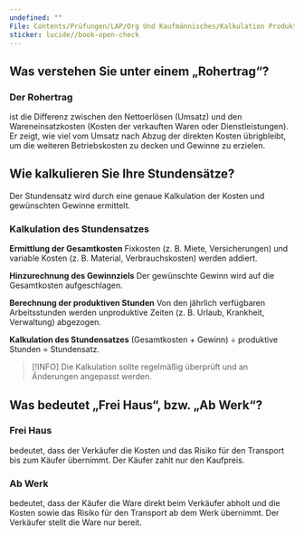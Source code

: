```yaml
---
undefined: ""
File: Contents/Prüfungen/LAP/Org Und Kaufmännisches/Kalkulation Produkte und Stundensätze.md
sticker: lucide//book-open-check
---
```


## **Was verstehen Sie unter einem „Rohertrag“?**
### Der Rohertrag
ist die Differenz zwischen den Nettoerlösen (Umsatz) und den Wareneinsatzkosten (Kosten der verkauften Waren oder Dienstleistungen). Er zeigt, wie viel vom Umsatz nach Abzug der direkten Kosten übrigbleibt, um die weiteren Betriebskosten zu decken und Gewinne zu erzielen.

## **Wie kalkulieren Sie Ihre Stundensätze?**

Der Stundensatz wird durch eine genaue Kalkulation der Kosten und gewünschten Gewinne ermittelt. 
### Kalkulation des Stundensatzes

**Ermittlung der Gesamtkosten**
Fixkosten (z. B. Miete, Versicherungen) und variable Kosten (z. B. Material, Verbrauchskosten) werden addiert.

**Hinzurechnung des Gewinnziels**
Der gewünschte Gewinn wird auf die Gesamtkosten aufgeschlagen.

**Berechnung der produktiven Stunden**
Von den jährlich verfügbaren Arbeitsstunden werden unproduktive Zeiten (z. B. Urlaub, Krankheit, Verwaltung) abgezogen.

**Kalkulation des Stundensatzes**
(Gesamtkosten + Gewinn) ÷ produktive Stunden = Stundensatz.

> [!INFO] Die Kalkulation sollte regelmäßig überprüft und an Änderungen angepasst werden.

## **Was bedeutet „Frei Haus“, bzw. „Ab Werk“?**

### Frei Haus
bedeutet, dass der Verkäufer die Kosten und das Risiko für den Transport bis zum Käufer übernimmt. Der Käufer zahlt nur den Kaufpreis.
### Ab Werk
bedeutet, dass der Käufer die Ware direkt beim Verkäufer abholt und die Kosten sowie das Risiko für den Transport ab dem Werk übernimmt. Der Verkäufer stellt die Ware nur bereit.